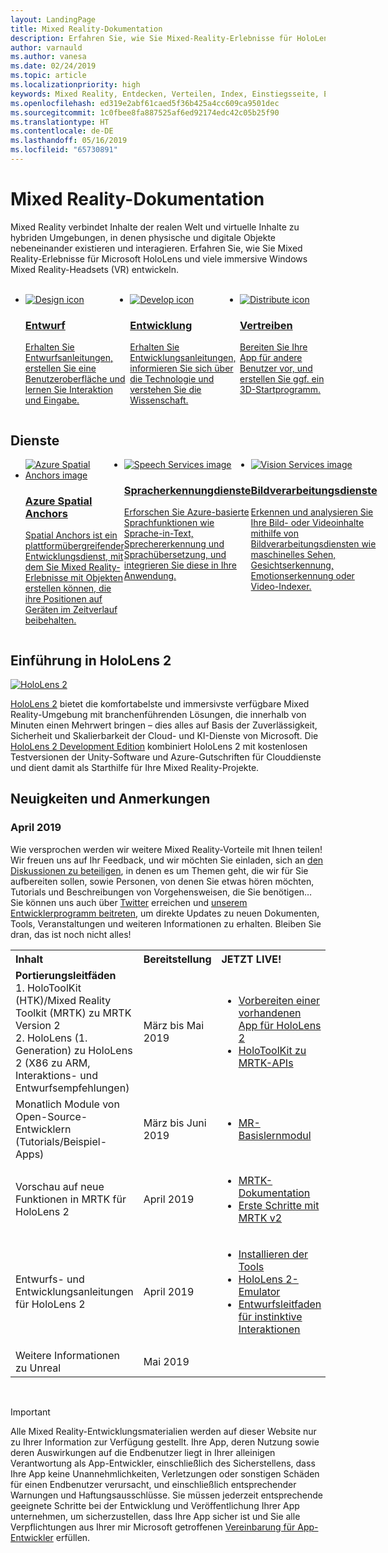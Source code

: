 ```yaml
---
layout: LandingPage
title: Mixed Reality-Dokumentation
description: Erfahren Sie, wie Sie Mixed-Reality-Erlebnisse für HoloLens und immersive Headsets entwickeln.
author: varnauld
ms.author: vanesa
ms.date: 02/24/2019
ms.topic: article
ms.localizationpriority: high
keywords: Mixed Reality, Entdecken, Verteilen, Index, Einstiegsseite, Entwurf, Entwicklung, Tutorials, Beispiel-Apps, Grundlagen, Fallstudien, Ressourcen, HoloLens-Vorgehensweise, Open-Source-Projekte
ms.openlocfilehash: ed319e2abf61caed5f36b425a4cc609ca9501dec
ms.sourcegitcommit: 1c0fbee8fa887525af6ed92174edc42c05b25f90
ms.translationtype: HT
ms.contentlocale: de-DE
ms.lasthandoff: 05/16/2019
ms.locfileid: "65730891"
---
```

# <a name="mixed-reality-documentation"></a>Mixed Reality-Dokumentation

Mixed Reality verbindet Inhalte der realen Welt und virtuelle Inhalte zu hybriden Umgebungen, in denen physische und digitale Objekte nebeneinander existieren und interagieren. Erfahren Sie, wie Sie Mixed Reality-Erlebnisse für Microsoft HoloLens und viele immersive Windows Mixed Reality-Headsets (VR) entwickeln.

<br>

<ul id="cardtypes-W" class="cardsW panelContent" style="display: flex; margin-top: 0px;">
                            <li>
                            <a href="design.md" title="Einstieg in Entwurf" data-linktype="absolute-path">
                                    <div class="cardSize">
                                        <div class="cardPadding">
                                            <div class="card">
                                                <div class="cardImageOuter">
                                                    <div class="cardImage">
                                                        <img src="images/DesignIcon.png" alt="Design icon">
                                                    </div>
                                                </div>
                                                <div class="cardText">
                                                    <h3>Entwurf</h3>
                                                    <p>Erhalten Sie Entwurfsanleitungen, erstellen Sie eine Benutzeroberfläche und lernen Sie Interaktion und Eingabe.</p>
                                                </div>
                                            </div>
                                        </div>
                                    </div>
                               </a>
                            </li>
                            <li>
                             <a href="development.md" title="Einstieg in Entwicklung" data-linktype="absolute-path">
                              <div class="cardSize">
                                  <div class="cardPadding">
                                      <div class="card">
                                          <div class="cardImageOuter">
                                              <div class="cardImage">
                                                  <img src="images/DevelopIcon.png" alt="Develop icon">
                                              </div>
                                          </div>
                                          <div class="cardText">
                                              <h3>Entwicklung</h3>
                                              <p>Erhalten Sie Entwicklungsanleitungen, informieren Sie sich über die Technologie und verstehen Sie die Wissenschaft.</p>
                                          </div>
                                      </div>
                                  </div>
                              </div>
                               </a>
                            </li>
                             <li>
                              <a href="implementing-3d-app-launchers.md" title="Vertreiben" data-linktype="absolute-path">
                                    <div class="cardSize">
                                        <div class="cardPadding">
                                            <div class="card">
                                                <div class="cardImageOuter">
                                                    <div class="cardImage">
                                                        <img src="images/DistributeIcon.png" alt="Distribute icon">
                                                    </div>
                                                </div>
                                                <div class="cardText">
                                                    <h3 class="x-hidden-focus">Vertreiben</h3>
                                                  <p>Bereiten Sie Ihre App für andere Benutzer vor, und erstellen Sie ggf. ein 3D-Startprogramm.</p>
                                                </div>
                                            </div>
                                        </div>
                                    </div>
                                </a>
                            </li>
 </ul>

<h2>Dienste</h2>

<ul id="cardtypes-W" class="cardsW panelContent" style="display: flex; margin-top: 0px;">
                            <li>
                              <a href="https://docs.microsoft.com/azure/spatial-anchors" target="_blank" title="Azure Spatial Anchors" data-linktype="absolute-path">
                                    <div class="cardSize">
                                        <div class="cardPadding">
                                            <div class="card">
                                                <div class="cardImageOuter">
                                                    <div class="cardImage">
                                                        <img src="images/AzureSpatialAnchors.jpg" alt="Azure Spatial Anchors image">
                                                    </div>
                                                </div>
                                                <div class="cardText">
                                                    <h3 class="x-hidden-focus">Azure Spatial Anchors</h3>
                                                  <p>Spatial Anchors ist ein plattformübergreifender Entwicklungsdienst, mit dem Sie Mixed Reality-Erlebnisse mit Objekten erstellen können, die ihre Positionen auf Geräten im Zeitverlauf beibehalten.</p>
                                                </div>
                                            </div>
                                        </div>
                                    </div>
                                    </a>
                            </li>
                            <li>
                              <a href="https://docs.microsoft.com/azure/cognitive-services/speech-service/" target="_blank" title="Spracherkennungdienste" data-linktype="absolute-path">
                                    <div class="cardSize">
                                        <div class="cardPadding">
                                            <div class="card">
                                                <div class="cardImageOuter">
                                                    <div class="cardImage">
                                                        <img src="images/speech.jpg" alt="Speech Services image">
                                                    </div>
                                                </div>
                                                <div class="cardText">
                                                    <h3 class="x-hidden-focus">Spracherkennungdienste</h3>
                                                  <p>Erforschen Sie Azure-basierte Sprachfunktionen wie Sprache-in-Text, Sprechererkennung und Sprachübersetzung, und integrieren Sie diese in Ihre Anwendung.</p>
                                                </div>
                                            </div>
                                        </div>
                                    </div>
                                    </a>
                            </li>
                             <li>
                              <a href="https://docs.microsoft.com/azure/cognitive-services/computer-vision/" target="_blank" title="Bildverarbeitungsdienste" data-linktype="absolute-path">
                                    <div class="cardSize">
                                        <div class="cardPadding">
                                            <div class="card">
                                                <div class="cardImageOuter">
                                                    <div class="cardImage">
                                                        <img src="images/vision.jpg" alt="Vision Services image">
                                                    </div>
                                                </div>
                                                <div class="cardText">
                                                    <h3 class="x-hidden-focus">Bildverarbeitungsdienste</h3>
                                                  <p>Erkennen und analysieren Sie Ihre Bild- oder Videoinhalte mithilfe von Bildverarbeitungsdiensten wie maschinelles Sehen, Gesichtserkennung, Emotionserkennung oder Video-Indexer.</p>
                                                </div>
                                            </div>
                                        </div>
                                    </div>
                                    </a>
                            </li>
</ul>

<h2>Einführung in HoloLens 2</h2>

[![HoloLens 2](images/hololens2.jpg)](https://www.microsoft.com/hololens/hardware)

[HoloLens 2](https://www.microsoft.com/hololens/hardware) bietet die komfortabelste und immersivste verfügbare Mixed Reality-Umgebung mit branchenführenden Lösungen, die innerhalb von Minuten einen Mehrwert bringen – dies alles auf Basis der Zuverlässigkeit, Sicherheit und Skalierbarkeit der Cloud- und KI-Dienste von Microsoft. Die [HoloLens 2 Development Edition](https://www.microsoft.com/en-us/hololens/developers) kombiniert HoloLens 2 mit kostenlosen Testversionen der Unity-Software und Azure-Gutschriften für Clouddienste und dient damit als Starthilfe für Ihre Mixed Reality-Projekte.

<h2>Neuigkeiten und Anmerkungen</h2>

<h3>April 2019</h3>

Wie versprochen werden wir weitere Mixed Reality-Vorteile mit Ihnen teilen! Wir freuen uns auf Ihr Feedback, und wir möchten Sie einladen, sich an [den Diskussionen zu beteiligen](https://holodevelopersslack.azurewebsites.net/), in denen es um Themen geht, die wir für Sie aufbereiten sollen, sowie Personen, von denen Sie etwas hören möchten, Tutorials und Beschreibungen von Vorgehensweisen, die Sie benötigen… Sie können uns auch über [Twitter](https://twitter.com/MxdRealityDev) erreichen und [unserem Entwicklerprogramm beitreten](https://aka.ms/iwantmr), um direkte Updates zu neuen Dokumenten, Tools, Veranstaltungen und weiteren Informationen zu erhalten. Bleiben Sie dran, das ist noch nicht alles!

<table>
<tr>
<th style="width: 400px; text-align:left;">Inhalt</th><th style="width: 125px; text-align:left;">Bereitstellung</th><th style="width: 125px; text-align:left;">JETZT LIVE!</th>
</tr> 
<tr>
<td><b>Portierungsleitfäden</b> <br>1. HoloToolKit (HTK)/Mixed Reality Toolkit (MRTK) zu MRTK Version 2
<br>2. HoloLens (1. Generation) zu HoloLens 2 (X86 zu ARM, Interaktions- und Entwurfsempfehlungen)
</td></td><td>März bis Mai 2019</td><td> <ul><li><a href=https://docs.microsoft.com/en-us/windows/mixed-reality/mrtk-porting-guide>Vorbereiten einer vorhandenen App für HoloLens 2</a><li><a href=https://microsoft.github.io/MixedRealityToolkit-Unity/Documentation/HTKToMRTKPortingGuide.html>HoloToolKit zu MRTK-APIs</a></td>
</tr>
<tr>
<td>Monatlich Module von Open-Source-Entwicklern (Tutorials/Beispiel-Apps)</td><td>März bis Juni 2019</td><td> <ul><li><a href=https://docs.microsoft.com/en-us/windows/mixed-reality/mrlearning-base-ch1>MR-Basislernmodul</a></td>
</tr>
<tr>
<td>Vorschau auf neue Funktionen in MRTK für HoloLens 2</td><td>April 2019</td><td> <ul><li><a href=https://microsoft.github.io/MixedRealityToolkit-Unity/Documentation/GettingStartedWithTheMRTK.html>MRTK-Dokumentation</a><li><a href=https://docs.microsoft.com/en-us/windows/mixed-reality/mrtk-getting-started>Erste Schritte mit MRTK v2</a></td>
</tr>
<tr>
<td>Entwurfs- und Entwicklungsanleitungen für HoloLens 2</td><td>April 2019</td><td> <ul><li><a href=https://docs.microsoft.com/en-us/windows/mixed-reality/install-the-tools>Installieren der Tools</a><li><a href=https://docs.microsoft.com/en-us/windows/mixed-reality/using-the-hololens-emulator>HoloLens 2-Emulator</a><li><a href=https://docs.microsoft.com/en-us/windows/mixed-reality/interaction-fundamentals>Entwurfsleitfaden für instinktive Interaktionen</a>
</tr>
<tr>
  <td>Weitere Informationen zu Unreal</td><td>Mai 2019</td><td></td>
</tr>
</table>

<br>



>[!IMPORTANT]
>Alle Mixed Reality-Entwicklungsmaterialien werden auf dieser Website nur zu Ihrer Information zur Verfügung gestellt. Ihre App, deren Nutzung sowie deren Auswirkungen auf die Endbenutzer liegt in Ihrer alleinigen Verantwortung als App-Entwickler, einschließlich des Sicherstellens, dass Ihre App keine Unannehmlichkeiten, Verletzungen oder sonstigen Schäden für einen Endbenutzer verursacht, und einschließlich entsprechender Warnungen und Haftungsausschlüsse. Sie müssen jederzeit entsprechende geeignete Schritte bei der Entwicklung und Veröffentlichung Ihrer App unternehmen, um sicherzustellen, dass Ihre App sicher ist und Sie alle Verpflichtungen aus Ihrer mir Microsoft getroffenen [Vereinbarung für App-Entwickler](https://docs.microsoft.com/legal/windows/agreements/app-developer-agreement) erfüllen. 
